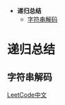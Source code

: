 * **递归总结**
  * [字符串解码](#字符串解码)
 

# 递归总结

## 字符串解码

[LeetCode中文](https://leetcode.cn/problems/decode-string/description/)


```c++

```
